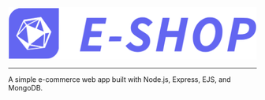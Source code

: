 <div id="header" align="center">
  <img src="./public/assets/icons/logo-name.svg" max-height="100">
</div>

----

A simple e-commerce web app built with Node.js, Express, EJS, and MongoDB.

<!-- ## Installation

Describe the installation process here. If your project requires certain software to be installed or specific commands to be run, mention them here.

## Usage

Explain how to use your project. Provide examples of the project in action.

## Contributing

If you want others to contribute to this project, explain how they can do so.

## License

Include information about the license here. If your project is open source, you might want to include the terms under which it can be used.

## Contact

Provide contact information for people who want to get in touch with you about the project. -->
